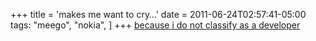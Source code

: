 +++
title = 'makes me want to cry&#8230;'
date = 2011-06-24T02:57:41-05:00
tags:
  "meego",
  "nokia",
]
+++
[because i do not classify as a developer](http://thenokiablog.com/2011/06/22/nokia-n950-hands-on/ "Hands on video of Nokia N950")
